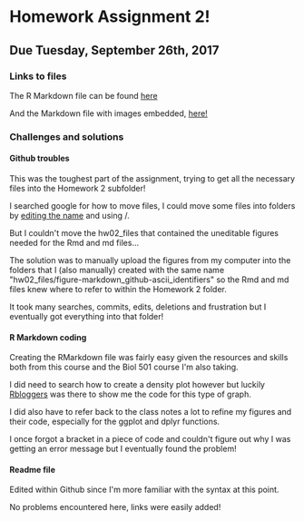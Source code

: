 # Homework Assignment 2!

## Due Tuesday, September 26th, 2017

### Links to files

The R Markdown file can be found [here](https://github.com/vanflad/STAT545-hw-fladmark-vanessa/blob/master/Homework2/hw02.Rmd)

And the Markdown file with images embedded, [here!](https://github.com/vanflad/STAT545-hw-fladmark-vanessa/blob/master/Homework2/hw02.md)

### Challenges and solutions

#### Github troubles

This was the toughest part of the assignment, trying to get all the necessary files into the Homework 2 subfolder!

I searched google for how to move files, I could move some files into folders by [editing the name](https://help.github.com/articles/moving-a-file-to-a-new-location/) and using /.

But I couldn't move the hw02_files that contained the uneditable figures needed for the Rmd and md files...

The solution was to manually upload the figures from my computer into the folders that I (also manually) created with the same name 
"hw02_files/figure-markdown_github-ascii_identifiers" so the Rmd and md files knew where to refer to within the Homework 2 folder.

It took many searches, commits, edits, deletions and frustration but I eventually got everything into that folder!

#### R Markdown coding

Creating the RMarkdown file was fairly easy given the resources and skills both from this course and the Biol 501 course I'm also taking.

I did need to search how to create a density plot however but luckily [Rbloggers](https://www.r-bloggers.com/density-plot-with-ggplot/) 
was there to show me the code for this type of graph.

I did also have to refer back to the class notes a lot to refine my figures and their code, especially for the ggplot and dplyr functions.

I once forgot a bracket in a piece of code and couldn't figure out why I was getting an error message but I eventually found the problem!

#### Readme file

Edited within Github since I'm more familiar with the syntax at this point.

No problems encountered here, links were easily added!
